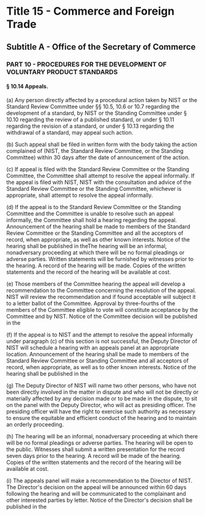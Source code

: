 
# Title 15 - Commerce and Foreign Trade
## Subtitle A - Office of the Secretary of Commerce
### PART 10 - PROCEDURES FOR THE DEVELOPMENT OF VOLUNTARY PRODUCT STANDARDS
#### § 10.14 Appeals.

(a) Any person directly affected by a procedural action taken by NIST or the Standard Review Committee under §§ 10.5, 10.6 or 10.7 regarding the development of a standard, by NIST or the Standing Committee under § 10.10 regarding the review of a published standard, or under § 10.11 regarding the revision of a standard, or under § 10.13 regarding the withdrawal of a standard, may appeal such action.

(b) Such appeal shall be filed in written form with the body taking the action complained of (NIST, the Standard Review Committee, or the Standing Committee) within 30 days after the date of announcement of the action.

(c) If appeal is filed with the Standard Review Committee or the Standing Committee, the Committee shall attempt to resolve the appeal informally. If the appeal is filed with NIST, NIST with the consultation and advice of the Standard Review Committee or the Standing Committee, whichever is appropriate, shall attempt to resolve the appeal informally.

(d) If the appeal is to the Standard Review Committee or the Standing Committee and the Committee is unable to resolve such an appeal informally, the Committee shall hold a hearing regarding the appeal. Announcement of the hearing shall be made to members of the Standard Review Committee or the Standing Committee and all the acceptors of record, when appropriate, as well as other known interests. Notice of the hearing shall be published in theThe hearing will be an informal, nonadversary proceeding at which there will be no formal pleadings or adverse parties. Written statements will be furnished by witnesses prior to the hearing. A record of the hearing will be made. Copies of the written statements and the record of the hearing will be available at cost.

(e) Those members of the Committee hearing the appeal will develop a recommendation to the Committee concerning the resolution of the appeal. NIST will review the recommendation and if found acceptable will subject it to a letter ballot of the Committee. Approval by three-fourths of the members of the Committee eligible to vote will constitute acceptance by the Committee and by NIST. Notice of the Committee decision will be published in the

(f) If the appeal is to NIST and the attempt to resolve the appeal informally under paragraph (c) of this section is not successful, the Deputy Director of NIST will schedule a hearing with an appeals panel at an appropriate location. Announcement of the hearing shall be made to members of the Standard Review Committee or Standing Committee and all acceptors of record, when appropriate, as well as to other known interests. Notice of the hearing shall be published in the

(g) The Deputy Director of NIST will name two other persons, who have not been directly involved in the matter in dispute and who will not be directly or materially affected by any decision made or to be made in the dispute, to sit on the panel with the Deputy Director, who will act as presiding officer. The presiding officer will have the right to exercise such authority as necessary to ensure the equitable and efficient conduct of the hearing and to maintain an orderly proceeding.

(h) The hearing will be an informal, nonadversary proceeding at which there will be no formal pleadings or adverse parties. The hearing will be open to the public. Witnesses shall submit a written presentation for the record seven days prior to the hearing. A record will be made of the hearing. Copies of the written statements and the record of the hearing will be available at cost.

(i) The appeals panel will make a recommendation to the Director of NIST. The Director's decision on the appeal will be announced within 60 days following the hearing and will be communicated to the complainant and other interested parties by letter. Notice of the Director's decision shall be published in the
